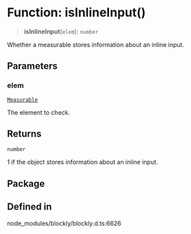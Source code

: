 # Function: isInlineInput()

> **isInlineInput**(`elem`): `number`

Whether a measurable stores information about an inline input.

## Parameters

### elem

[`Measurable`](../../../classes/Measurable.md)

The element to check.

## Returns

`number`

1 if the object stores information about an
inline input.

## Package

## Defined in

node_modules/blockly/blockly.d.ts:6626
